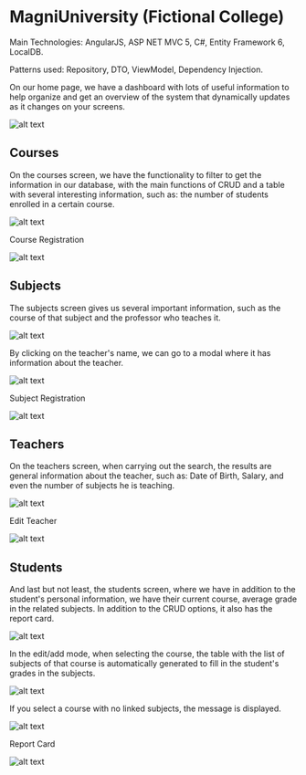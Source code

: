# MagniUniversity (Fictional College)

Main Technologies:  AngularJS, ASP NET MVC 5, C#, Entity Framework 6, LocalDB.

Patterns used: Repository, DTO, ViewModel, Dependency Injection.

On our home page, we have a dashboard with lots of useful information to help organize and get an overview of the system that dynamically updates as it changes on your screens.

![alt text](https://i.ibb.co/dmRSQ7q/image.png)

## Courses
On the courses screen, we have the functionality to filter to get the information in our database, with the main functions of CRUD and a table with several interesting information, such as: the number of students enrolled in a certain course.

![alt text](https://i.ibb.co/6bnmG7r/image.png)

Course Registration

![alt text](https://i.ibb.co/CKgsXfj/image.png)

## Subjects

The subjects screen gives us several important information, such as the course of that subject and the professor who teaches it.

![alt text](https://i.ibb.co/C17wknh/image.png)

By clicking on the teacher's name, we can go to a modal where it has information about the teacher.

![alt text](https://i.ibb.co/1LMNHw8/image.png)

Subject Registration

![alt text](https://i.ibb.co/pdSQDTH/image.png) 

## Teachers 

On the teachers screen, when carrying out the search, the results are general information about the teacher, such as: Date of Birth, Salary, and even the number of subjects he is teaching.

![alt text](https://i.ibb.co/q7tZcNN/image.png) 

Edit Teacher

![alt text](https://i.ibb.co/4RJz1dC/image.png) 

## Students

And last but not least, the students screen, where we have in addition to the student's personal information, we have their current course, average grade in the related subjects. In addition to the CRUD options, it also has the report card.

![alt text](https://i.ibb.co/Cb1DBdB/image.png) 

In the edit/add mode, when selecting the course, the table with the list of subjects of that course is automatically generated to fill in the student's grades in the subjects.

![alt text](https://i.ibb.co/dK3GFVt/image.png) 

If you select a course with no linked subjects, the message is displayed.

![alt text](https://i.ibb.co/7QhyDKY/image.png) 

Report Card

![alt text](https://i.ibb.co/RY69MCp/image.png) 




